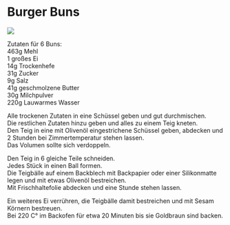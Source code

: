 # Burger Buns

![](https://radiatortwo.github.io/rezepte/pics/burger_buns.jpg)

Zutaten für 6 Buns:\
463g Mehl\
1 großes Ei\
14g Trockenhefe\
31g Zucker\
9g Salz\
41g geschmolzene Butter\
30g Milchpulver\
220g Lauwarmes Wasser

Alle trockenen Zutaten in eine Schüssel geben und gut durchmischen.\
Die restlichen Zutaten hinzu geben und alles zu einem Teig kneten.\
Den Teig in eine mit Olivenöl eingestrichene Schüssel geben, abdecken und 2 Stunden bei Zimmertemperatur stehen lassen.\
Das Volumen sollte sich verdoppeln.

Den Teig in 6 gleiche Teile schneiden.\
Jedes Stück in einen Ball formen.\
Die Teigbälle auf einem Backblech mit Backpapier oder einer Silikonmatte legen und mit etwas Olivenöl bestreichen.\
Mit Frischhaltefolie abdecken und eine Stunde stehen lassen.

Ein weiteres Ei verrühren, die Teigbälle damit bestreichen und mit Sesam Körnern bestreuen.\
Bei 220 C° im Backofen für etwa 20 Minuten bis sie Goldbraun sind backen.